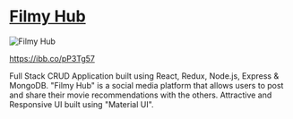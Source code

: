 # [Filmy Hub](https://filmyhub-react.herokuapp.com/)

![Filmy Hub](https://i.ibb.co/8sqjrxJ/covid.png)

https://ibb.co/pP3Tg57

Full Stack CRUD Application built using React, Redux, Node.js, Express & MongoDB. "Filmy Hub" is a social media platform that allows users to post and share their movie recommendations with the others. Attractive and Responsive UI built using "Material UI".
